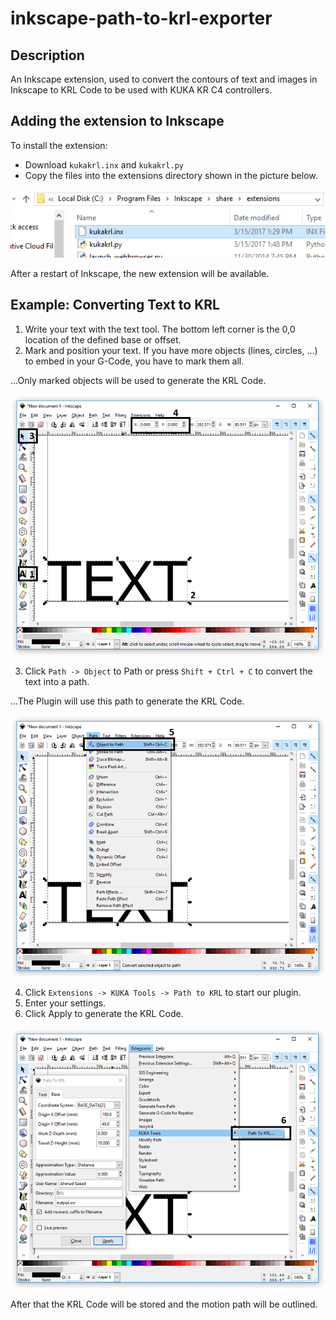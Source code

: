 # inkscape-path-to-krl-exporter

## Description
An Inkscape extension, used to convert the contours of text and images in Inkscape to KRL Code to be used with KUKA KR C4 controllers.


## Adding the extension to Inkscape
To install the extension:
* Download `kukakrl.inx` and `kukakrl.py`
* Copy the files into the extensions directory shown in the picture below.

![c:\Program Files\Inkscape\share\extensions](./screenshots/0.png)

After a restart of Inkscape, the new extension will be available.


## Example: Converting Text to KRL
1. Write your text with the text tool. The bottom left corner is the 0,0 location of the defined base or offset.
2. Mark and position your text. If you have more objects (lines, circles, …) to embed in your G-Code, you have to mark them all. 

...Only marked objects will be used to generate the KRL Code.

![](./screenshots/1.png)

3. Click `Path -> Object` to Path or press `Shift + Ctrl + C` to convert the text into a path. 

...The Plugin will use this path to generate the KRL Code.

![](./screenshots/2.png)

4. Click `Extensions -> KUKA Tools -> Path to KRL` to start our plugin.
5. Enter your settings.
6. Click Apply to generate the KRL Code.

![](./screenshots/3.png)

After that the KRL Code will be stored and the motion path will be outlined.